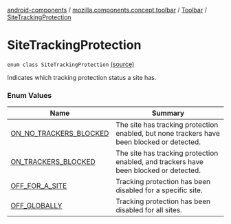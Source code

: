 [android-components](../../../index.md) / [mozilla.components.concept.toolbar](../../index.md) / [Toolbar](../index.md) / [SiteTrackingProtection](./index.md)

# SiteTrackingProtection

`enum class SiteTrackingProtection` [(source)](https://github.com/mozilla-mobile/android-components/blob/master/components/concept/toolbar/src/main/java/mozilla/components/concept/toolbar/Toolbar.kt#L373)

Indicates which tracking protection status a site has.

### Enum Values

| Name | Summary |
|---|---|
| [ON_NO_TRACKERS_BLOCKED](-o-n_-n-o_-t-r-a-c-k-e-r-s_-b-l-o-c-k-e-d.md) | The site has tracking protection enabled, but none trackers have been blocked or detected. |
| [ON_TRACKERS_BLOCKED](-o-n_-t-r-a-c-k-e-r-s_-b-l-o-c-k-e-d.md) | The site has tracking protection enabled, and trackers have been blocked or detected. |
| [OFF_FOR_A_SITE](-o-f-f_-f-o-r_-a_-s-i-t-e.md) | Tracking protection has been disabled for a specific site. |
| [OFF_GLOBALLY](-o-f-f_-g-l-o-b-a-l-l-y.md) | Tracking protection has been disabled for all sites. |
